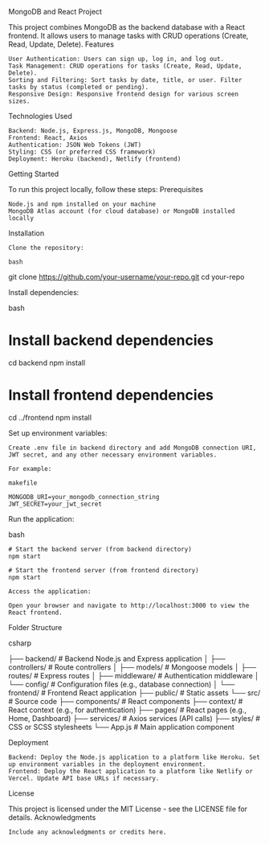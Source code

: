 MongoDB and React Project

This project combines MongoDB as the backend database with a React frontend. It allows users to manage tasks with CRUD operations (Create, Read, Update, Delete).
Features

    User Authentication: Users can sign up, log in, and log out.
    Task Management: CRUD operations for tasks (Create, Read, Update, Delete).
    Sorting and Filtering: Sort tasks by date, title, or user. Filter tasks by status (completed or pending).
    Responsive Design: Responsive frontend design for various screen sizes.

Technologies Used

    Backend: Node.js, Express.js, MongoDB, Mongoose
    Frontend: React, Axios
    Authentication: JSON Web Tokens (JWT)
    Styling: CSS (or preferred CSS framework)
    Deployment: Heroku (backend), Netlify (frontend)

Getting Started

To run this project locally, follow these steps:
Prerequisites

    Node.js and npm installed on your machine
    MongoDB Atlas account (for cloud database) or MongoDB installed locally

Installation

    Clone the repository:

    bash

git clone https://github.com/your-username/your-repo.git
cd your-repo

Install dependencies:

bash

# Install backend dependencies
cd backend
npm install

# Install frontend dependencies
cd ../frontend
npm install

Set up environment variables:

    Create .env file in backend directory and add MongoDB connection URI, JWT secret, and any other necessary environment variables.

    For example:

    makefile

    MONGODB_URI=your_mongodb_connection_string
    JWT_SECRET=your_jwt_secret

Run the application:

bash

    # Start the backend server (from backend directory)
    npm start

    # Start the frontend server (from frontend directory)
    npm start

    Access the application:

    Open your browser and navigate to http://localhost:3000 to view the React frontend.

Folder Structure

csharp

├── backend/            # Backend Node.js and Express application
│   ├── controllers/    # Route controllers
│   ├── models/         # Mongoose models
│   ├── routes/         # Express routes
│   ├── middleware/     # Authentication middleware
│   └── config/         # Configuration files (e.g., database connection)
│
└── frontend/           # Frontend React application
    ├── public/         # Static assets
    └── src/            # Source code
        ├── components/ # React components
        ├── context/    # React context (e.g., for authentication)
        ├── pages/      # React pages (e.g., Home, Dashboard)
        ├── services/   # Axios services (API calls)
        ├── styles/     # CSS or SCSS stylesheets
        └── App.js      # Main application component

Deployment

    Backend: Deploy the Node.js application to a platform like Heroku. Set up environment variables in the deployment environment.
    Frontend: Deploy the React application to a platform like Netlify or Vercel. Update API base URLs if necessary.

License

This project is licensed under the MIT License - see the LICENSE file for details.
Acknowledgments

    Include any acknowledgments or credits here.
